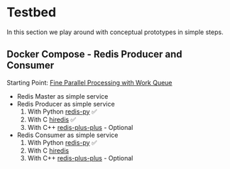 # Testbed

In this section we play around with conceptual prototypes in simple steps.

## Docker Compose - Redis Producer and Consumer

Starting Point: [Fine Parallel Processing with Work Queue](https://kubernetes.io/docs/tasks/job/fine-parallel-processing-work-queue/)

- Redis Master as simple service
- Redis Producer as simple service
    1. With Python [redis-py](https://github.com/redis/redis-py) ✅
    2. With C [hiredis](https://github.com/redis/hiredis) ✅
    3. With C++ [redis-plus-plus](https://github.com/sewenew/redis-plus-plus) - Optional
- Redis Consumer as simple service
    1. With Python [redis-py](https://github.com/redis/redis-py) ✅
    2. With C [hiredis](https://github.com/redis/hiredis)
    3. With C++ [redis-plus-plus](https://github.com/sewenew/redis-plus-plus) - Optional

